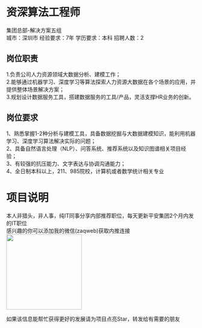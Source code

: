 # 资深算法工程师
集团总部-解决方案五组  
城市：深圳市 经验要求：7年 学历要求：本科  招聘人数：2

## 岗位职责
1.负责公司人力资源领域大数据分析、建模工作；   
2.能够通过机器学习、深度学习等算法探索人力资源大数据在各个场景的应用，并提供整体场景解决方案；   
3.规划设计数据服务工具，搭建数据服务的工具/产品，灵活支撑HR业务的创新。

## 岗位要求
1、熟悉掌握1-2种分析与建模工具，具备数据挖掘与大数据建模知识，能利用机器学习、深度学习算法解决实际的问题；   
2、具备自然语言处理（NLP）、问答系统、推荐系统以及知识图谱相关项目经验；   
3、有较强的抗压能力、文字表达与协调沟通能力；   
4、全日制本科以上，211、985院校，计算机或者数学统计相关专业

# 项目说明

本人非猎头，非人事，纯IT同事分享内部推荐职位，每天更新平安集团2个月内发的IT职位  
感兴趣的你可以添加我的微信(zaqweb)获取内推连接  
<img src="https://github.com/zaqweb/PA-IT-JOBS/blob/master/WechatICode.jpeg"  height="200" width="200">

如果该信息能帮忙获得更好的发展请为项目点亮Star，转发给有需要的朋友




